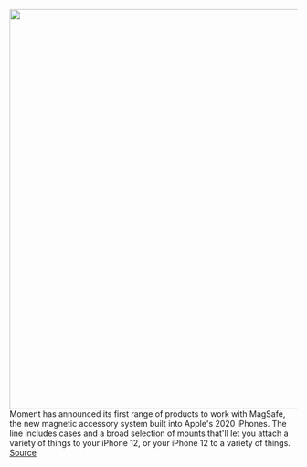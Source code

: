 <img src='https://cdn.vox-cdn.com/thumbor/GrSpP5XT3i0ZqgM89tnZIgFXnRw=/0x0:2000x1333/1200x800/filters:focal(840x507:1160x827)/cdn.vox-cdn.com/uploads/chorus_image/image/67726524/MagsafeFamilyview3.0.jpg' width='700px' /><br/>
Moment has announced its first range of products to work with MagSafe, the new magnetic accessory system built into Apple's 2020 iPhones. The line includes cases and a broad selection of mounts that'll let you attach a variety of things to your iPhone 12, or your iPhone 12 to a variety of things.
<a href='https://www.theverge.com/2020/11/2/21545486/moment-magsafe-iphone-12-case-mount-announced'> Source <a/>